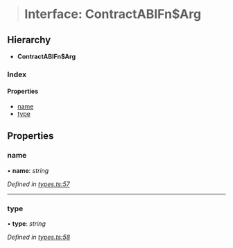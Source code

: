 > # Interface: ContractABIFn$Arg

## Hierarchy

* **ContractABIFn$Arg**

### Index

#### Properties

* [name](_types_.contractabifn_arg.md#name)
* [type](_types_.contractabifn_arg.md#type)

## Properties

###  name

• **name**: *string*

*Defined in [types.ts:57](https://github.com/polkadot-js/api/blob/8ca4b5a/packages/api-contract/src/types.ts#L57)*

___

###  type

• **type**: *string*

*Defined in [types.ts:58](https://github.com/polkadot-js/api/blob/8ca4b5a/packages/api-contract/src/types.ts#L58)*